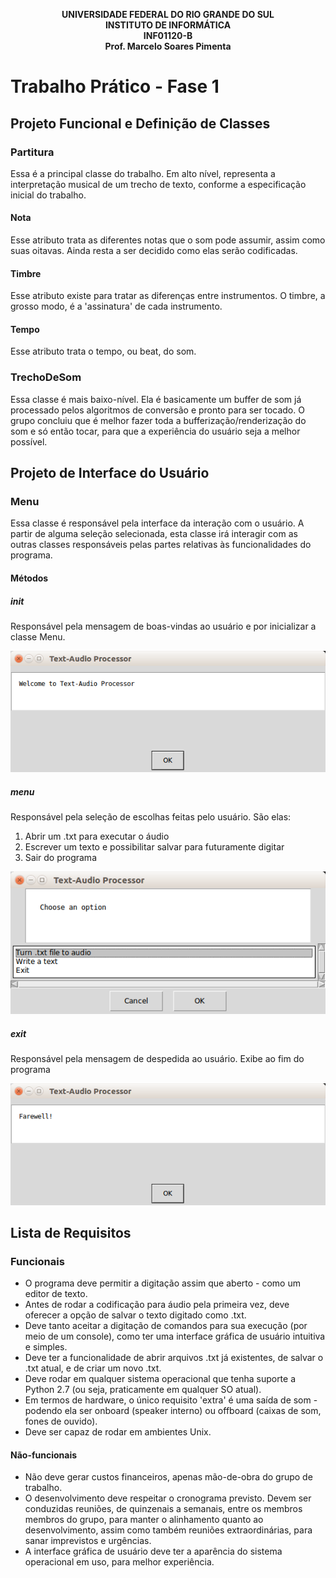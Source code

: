 <p align="center">
  <b>UNIVERSIDADE FEDERAL DO RIO GRANDE DO SUL</b><br>
  <b>INSTITUTO DE INFORMÁTICA</b><br>
  <b>INF01120-B</b><br>
  <b>Prof. Marcelo Soares Pimenta</b><br>
</p>

# Trabalho Prático - Fase 1

## Projeto Funcional e Definição de Classes

### Partitura
Essa é a principal classe do trabalho. Em alto nível, representa a interpretação musical de um trecho de texto, conforme a especificação inicial do trabalho.

#### Nota
Esse atributo trata as diferentes notas que o som pode assumir, assim como suas oitavas. Ainda resta a ser decidido como elas serão codificadas.

#### Timbre
Esse atributo existe para tratar as diferenças entre instrumentos. O timbre, a grosso modo, é a 'assinatura' de cada instrumento.

#### Tempo
Esse atributo trata o tempo, ou beat, do som.

### TrechoDeSom
Essa classe é mais baixo-nível. Ela é basicamente um buffer de som já processado pelos algoritmos de conversão e pronto para ser tocado. O grupo concluiu que é melhor fazer toda a bufferização/renderização do som e só então tocar, para que a experiência do usuário seja a melhor possível.

## Projeto de Interface do Usuário

### Menu
Essa classe é responsável pela interface da interação com o usuário. A partir de alguma seleção selecionada, esta classe irá interagir com as outras classes responsáveis pelas partes relativas às funcionalidades do programa.

#### Métodos

##### __init__
Responsável pela mensagem de boas-vindas ao usuário e por inicializar a classe Menu.

![Init](Menu_init.png?raw=true "Init")

##### __menu__
Responsável pela seleção de escolhas feitas pelo usuário. São elas:

1. Abrir um .txt para executar o áudio
2. Escrever um texto e possibilitar salvar para futuramente digitar
3. Sair do programa

![Menu](Menu_selec.png?raw=true "Menu")

##### ___exit___
Responsável pela mensagem de despedida ao usuário. Exibe ao fim do programa

![Exit](Menu_exit.png?raw=true "Exit")

## Lista de Requisitos

### Funcionais

- O programa deve permitir a digitação assim que aberto - como um editor de texto.
- Antes de rodar a codificação para áudio pela primeira vez, deve oferecer a opção de salvar o texto digitado como .txt.
- Deve tanto aceitar a digitação de comandos para sua execução (por meio de um console), como ter uma interface gráfica de usuário intuitiva e simples.
- Deve ter a funcionalidade de abrir arquivos .txt já existentes, de salvar o .txt atual, e de criar um novo .txt.
- Deve rodar em qualquer sistema operacional que tenha suporte a Python 2.7 (ou seja, praticamente em qualquer SO atual).
- Em termos de hardware, o único requisito 'extra' é uma saída de som - podendo ela ser onboard (speaker interno) ou offboard (caixas de som, fones de ouvido).
- Deve ser capaz de rodar em ambientes Unix.


#### Não-funcionais
- Não deve gerar custos financeiros, apenas mão-de-obra do grupo de trabalho.
- O desenvolvimento deve respeitar o cronograma previsto. Devem ser conduzidas reuniões, de quinzenais a semanais, entre os membros membros do grupo, para manter o alinhamento quanto ao desenvolvimento, assim como também reuniões extraordinárias, para sanar imprevistos e urgências.
- A interface gráfica de usuário deve ter a aparência do sistema operacional em uso, para melhor experiência.
